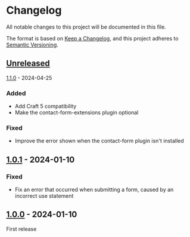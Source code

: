 # Changelog

All notable changes to this project will be documented in this file.

The format is based on [Keep a Changelog](https://keepachangelog.com/en/1.0.0/),
and this project adheres to [Semantic Versioning](https://semver.org/spec/v2.0.0.html).

## [Unreleased]


[1.1.0] - 2024-04-25

### Added

- Add Craft 5 compatibility
- Make the contact-form-extensions plugin optional

### Fixed

- Improve the error shown when the contact-form plugin isn't installed 


## [1.0.1] - 2024-01-10

### Fixed

- Fix an error that occurred when submitting a form, caused by an incorrect use statement


## [1.0.0] - 2024-01-10

First release

[Unreleased]: https://github.com/nstCactus/craft-contact-form-settings-module/compare/1.1.0...main
[1.1.0]: https://github.com/nstCactus/craft-contact-form-settings-module/compare/1.0.1...1.1.0
[1.0.1]: https://github.com/nstCactus/craft-contact-form-settings-module/compare/1.0.0...1.0.1
[1.0.0]: https://github.com/nstCactus/craft-contact-form-settings-module/releases/tag/1.0.0
